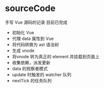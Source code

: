 # sourceCode
手写 Vue 源码的记录
目前已完成
+ 初始化 Vue
+ 代理 data 属性到 Vue
+ 将代码转换为 ast 语法树
+ 生成 vnode
+ 将vnode 转为真正的 element 并挂载到页面上
+ 收集依赖，派发更新
+ data 的观察者模式
+ update 时触发的 watcher 队列
+ nextTick 的任务队列